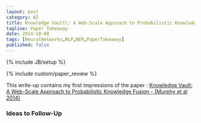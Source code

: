 ```yaml
---
layout: post
category: AI
title: Knowledge Vault\: A Web-Scale Approach to Probabilistic Knowledge Fusion - Murphy et al 2014
tagline: Paper Takeaway
date: 2014-10-08
tags: [NeuralNetworks,NLP,NER,PaperTakeaway]
published: false
---
```

{% include JB/setup %}

{% include custom/paper_review %}

This write-up contains my first impressions of the paper :
[Knowledge Vault: A Web-Scale Approach to Probabilistic Knowledge Fusion - (Murphy et al 2014)](http://www.cs.cmu.edu/~nlao/publication/2014.kdd.pdf)


### Ideas to Follow-Up

